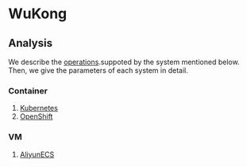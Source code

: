 # WuKong

##  Analysis

We describe the [operations](docs/Operations.md).suppoted by the system mentioned below.
Then, we give the parameters of each system in detail.

### Container

1. [Kubernetes](docs/Kubernetes-Analysis.md)
2. [OpenShift](docs/OpenShift-Analysis.md)


### VM

1. [AliyunECS](docs/AliyunECS-Analysis.md)
